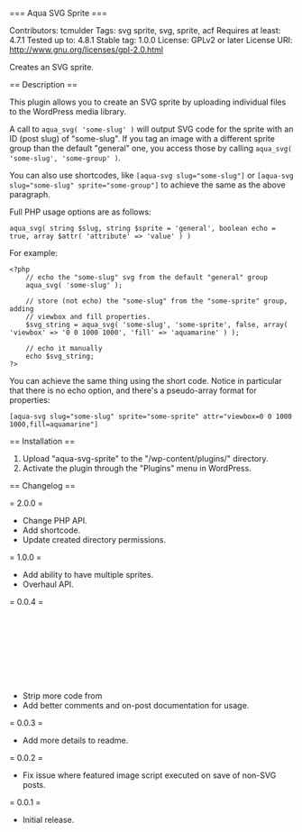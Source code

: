 === Aqua SVG Sprite ===

Contributors: tcmulder
Tags: svg sprite, svg, sprite, acf
Requires at least: 4.7.1
Tested up to: 4.8.1
Stable tag: 1.0.0
License: GPLv2 or later
License URI: http://www.gnu.org/licenses/gpl-2.0.html

Creates an SVG sprite.

== Description ==

This plugin allows you to create an SVG sprite by uploading individual files to the WordPress media library.

A call to `aqua_svg( 'some-slug' )` will output  SVG <use> code for the sprite with an ID (post slug) of "some-slug". If you tag an image with a different sprite group than the default "general" one, you access those by calling `aqua_svg( 'some-slug', 'some-group' )`.

You can also use shortcodes, like `[aqua-svg slug="some-slug"]` or `[aqua-svg slug="some-slug" sprite="some-group"]` to achieve the same as the above paragraph.

Full PHP usage options are as follows:
```
aqua_svg( string $slug, string $sprite = 'general', boolean echo = true, array $attr( 'attribute' => 'value' ) )
```

For example:
```
<?php
    // echo the "some-slug" svg from the default "general" group
    aqua_svg( 'some-slug' );
    
    // store (not echo) the "some-slug" from the "some-sprite" group, adding
    // viewbox and fill properties.
    $svg_string = aqua_svg( 'some-slug', 'some-sprite', false, array( 'viewbox' => '0 0 1000 1000', 'fill' => 'aquamarine' ) );
    
    // echo it manually
    echo $svg_string;
?>
```

You can achieve the same thing using the short code. Notice in particular that there is no echo option, and there's a pseudo-array format for properties:
```
[aqua-svg slug="some-slug" sprite="some-sprite" attr="viewbox=0 0 1000 1000,fill=aquamarine"]
```

== Installation ==

1. Upload "aqua-svg-sprite" to the "/wp-content/plugins/" directory.
2. Activate the plugin through the "Plugins" menu in WordPress.

== Changelog ==

= 2.0.0 =

* Change PHP API.
* Add shortcode.
* Update created directory permissions.

= 1.0.0 =

* Add ability to have multiple sprites.
* Overhaul API.

= 0.0.4 =

* Strip more code from <svg> files for better <symbol> support.
* Add better comments and on-post documentation for usage.

= 0.0.3 =

* Add more details to readme.

= 0.0.2 =

* Fix issue where featured image script executed on save of non-SVG posts.

= 0.0.1 =

* Initial release.
